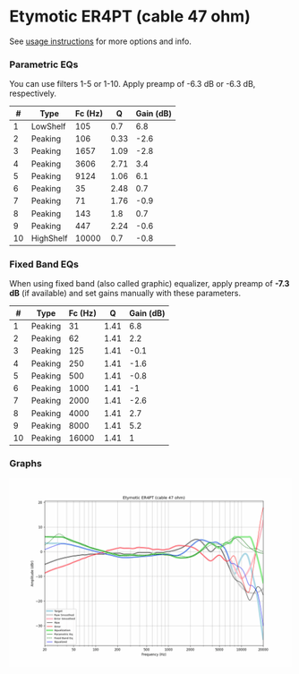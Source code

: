# Etymotic ER4PT (cable 47 ohm)
See [usage instructions](https://github.com/jaakkopasanen/AutoEq#usage) for more options and info.

### Parametric EQs
You can use filters 1-5 or 1-10. Apply preamp of -6.3 dB or -6.3 dB, respectively.

|   # | Type      |   Fc (Hz) |    Q |   Gain (dB) |
|-----|-----------|-----------|------|-------------|
|   1 | LowShelf  |       105 | 0.7  |         6.8 |
|   2 | Peaking   |       106 | 0.33 |        -2.6 |
|   3 | Peaking   |      1657 | 1.09 |        -2.8 |
|   4 | Peaking   |      3606 | 2.71 |         3.4 |
|   5 | Peaking   |      9124 | 1.06 |         6.1 |
|   6 | Peaking   |        35 | 2.48 |         0.7 |
|   7 | Peaking   |        71 | 1.76 |        -0.9 |
|   8 | Peaking   |       143 | 1.8  |         0.7 |
|   9 | Peaking   |       447 | 2.24 |        -0.6 |
|  10 | HighShelf |     10000 | 0.7  |        -0.8 |

### Fixed Band EQs
When using fixed band (also called graphic) equalizer, apply preamp of **-7.3 dB** (if available) and set gains manually with these parameters.

|   # | Type    |   Fc (Hz) |    Q |   Gain (dB) |
|-----|---------|-----------|------|-------------|
|   1 | Peaking |        31 | 1.41 |         6.8 |
|   2 | Peaking |        62 | 1.41 |         2.2 |
|   3 | Peaking |       125 | 1.41 |        -0.1 |
|   4 | Peaking |       250 | 1.41 |        -1.6 |
|   5 | Peaking |       500 | 1.41 |        -0.8 |
|   6 | Peaking |      1000 | 1.41 |        -1   |
|   7 | Peaking |      2000 | 1.41 |        -2.6 |
|   8 | Peaking |      4000 | 1.41 |         2.7 |
|   9 | Peaking |      8000 | 1.41 |         5.2 |
|  10 | Peaking |     16000 | 1.41 |         1   |

### Graphs
![](./Etymotic%20ER4PT%20(cable%2047%20ohm).png)
